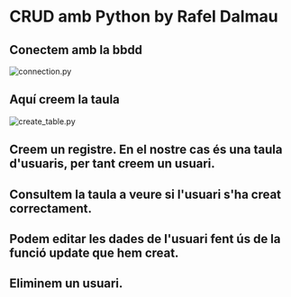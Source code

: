 # CRUD amb Python by Rafel Dalmau

## Conectem amb la bbdd
![connection.py](\img\Captura.JPG)
## Aquí creem la taula
![create_table.py](\img\Captura2.JPG)
## Creem un registre. En el nostre cas és una taula d'usuaris, per tant creem un usuari.

## Consultem la taula a veure si l'usuari s'ha creat correctament.

## Podem editar les dades de l'usuari fent ús de la funció update que hem creat.

## Eliminem un usuari.
